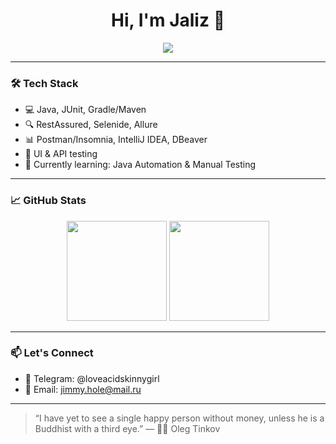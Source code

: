 <h1 align="center">Hi, I'm Jaliz 👋</h1>

<p align="center">
  <img src="https://readme-typing-svg.herokuapp.com?font=Fira+Code&weight=600&size=22&pause=1000&center=true&vCenter=true&width=435&lines=QA+Engineer+%7C+Test+Automation+in+Progress;Java+%7C+RestAssured+%7C+JUnit+%7C+Selenide;Always+learning+something+new+%F0%9F%93%9A" />
</p>

---

### 🛠️ Tech Stack

- 💻 Java, JUnit, Gradle/Maven
- 🔍 RestAssured, Selenide, Allure
- 📊 Postman/Insomnia, IntelliJ IDEA, DBeaver
- 🧪 UI & API testing
- 🚀 Currently learning: Java Automation & Manual Testing

---

### 📈 GitHub Stats

<p align="center">
  <img src="https://github-readme-stats.vercel.app/api?username=Jaliz9087&show_icons=true&theme=radical" height="160" />
  <img src="https://github-readme-stats.vercel.app/api/top-langs/?username=Jaliz9087&layout=compact&theme=radical" height="160" />
</p>

---

### 📫 Let's Connect

- 💼 Telegram: @loveacidskinnygirl
- 📧 Email: jimmy.hole@mail.ru

---

> “I have yet to see a single happy person without money, unless he is a Buddhist with a third eye.” — 🧑🏼 Oleg Tinkov

